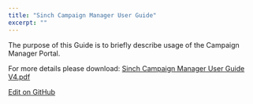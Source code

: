 ```yaml
---
title: "Sinch Campaign Manager User Guide"
excerpt: ""
---
```

The purpose of this Guide is to briefly describe usage of the Campaign Manager Portal.

For more details please download: [Sinch Campaign Manager User Guide V4.pdf](https://github.com/sinch/docs/blob/master/docs/sms/sms-other/downloads/Sinch%20Campaign%20Manager%20User%20Guide%20V4.pdf)

<a class="gitbutton pill" target="_blank" href="https://github.com/sinch/docs/blob/master/docs/sms/sms-other/sms-other-sinch-campaing-user-guide.md"><span class="fab fa-github"></span>Edit on GitHub</a>

